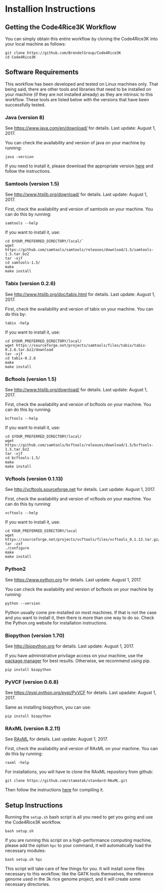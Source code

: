 # Installion Instructions

## Getting the Code4Rice3K Workflow

You can simply obtain this entire workflow by cloning the Code4Rice3K into your local machine as follows:

```
git clone https://github.com/BrendelGroup/Code4Rice3K  
cd Code4Rice3K
```

## Software Requirements

This workflow has been developed and tested on Linux machines only. 
That being said, there are other tools and libraries that need to be installed on your machine (if they are not installed already) as they are intrinsic to this workflow. 
These tools are listed below with the versions that have been successfully tested.

### Java (version 8)
See https://www.java.com/en/download/ for details. Last update: August 1, 2017.

You can check the availability and version of java on your machine by running:

`java -version`

If you need to install it, please download the appropriate version [here](http://www.oracle.com/technetwork/java/javase/downloads/jre8-downloads-2133155.html) and follow the 
instructions. 

### Samtools (version 1.5)
See http://www.htslib.org/download/ for details. Last update: August 1, 2017.

First, check the availability and version of samtools on your machine. 
You can do this by running:

`samtools --help`

If you want to install it, use:
```
cd $YOUR_PREFERRED_DIRECTORY/local/`  
wget https://github.com/samtools/samtools/releases/download/1.5/samtools-1.5.tar.bz2  
tar -xjf  
cd samtools-1.5/  
make  
make install
```

### Tabix (version 0.2.6)
See http://www.htslib.org/doc/tabix.html for details. Last update: August 1, 2017.

First, check the availability and version of tabix on your machine.
You can do this by:

`tabix -help`

If you want to install it, use:
```
cd $YOUR_PREFERRED_DIRECTORY/local/  
wget https://sourceforge.net/projects/samtools/files/tabix/tabix-0.2.6.tar.bz2/download  
tar -xjf  
cd tabix-0.2.6  
make  
make install 
```

### Bcftools (version 1.5)
See http://www.htslib.org/download/ for details. Last update: August 1, 2017.

First, check the availability and version of bcftools on your machine. 
You can do this by running:

`bcftools --help`

If you want to install it, use:
```
cd $YOUR_PREFERRED_DIRECTORY/local/  
wget https://github.com/samtools/bcftools/releases/download/1.5/bcftools-1.5.tar.bz2  
tar -xjf  
cd bcftools-1.5/  
make  
make install
```

### Vcftools (version 0.1.13)
See http://vcftools.sourceforge.net for details. Last update: August 1, 2017.

First, check the availability and version of vcftools on your machine. 
You can do this by running:

`vcftools --help`

If you want to install it, use:
```
cd YOUR_PREFERRED_DIRECTORY/local  
wget https://sourceforge.net/projects/vcftools/files/vcftools_0.1.13.tar.gz/download  
tar -zxf  
./configure  
make  
make install
```

### Python2
See https://www.python.org for details. Last update: August 1, 2017.

You can check the availability and version of bcftools on your machine by running:

`python --version`

Python usually come pre-installed on most machines. 
If that is not the case and you want to install it, then there is more than one way to do so. Check the Python.org website for installation instructions. 

### Biopython (version 1.70)
See http://biopython.org for details. Last update: August 1, 2017.

If you have administrative privilage access on your machine, use the [package manager](http://biopython.org/wiki/Download#Packages) for best results. 
Otherwise, we recommend using pip.

`pip install biopython`

### PyVCF (version 0.6.8)
See https://pypi.python.org/pypi/PyVCF for details. Last upadate: August 1, 2017.

Same as installing biopython, you can use:

`pip install biopython`

### RAxML (version 8.2.11)
See [RAxML](https://sco.h-its.org/exelixis/web/software/raxml/index.html) for details. Last update: August 1, 2017.

First, check the availability and version of RAxML on your machine. 
You can do this by running:

`raxml -help`

For installations, you will have to clone the RAxML repository from github:

`git clone https://github.com/stamatak/standard-RAxML.git`

Then follow the instructions [here](https://github.com/stamatak/standard-RAxML) for compiling it. 

## Setup Instructions

Running the `setup.sh` bash script is all you need to get you going and use the Code4Rice3K workflow. 

`bash setup.sh`

If you are running this script on a high-performance computing machine, please add the option `hpc` to your command, it will 
automatically load the necessary modules:

`bash setup.sh hpc`

This script will take care of few things for you. 
It will install some files necessary to this workflow; like the GATK tools themselves, the reference genome used in the 3k rice genome project, and it will create some necessary directories.
